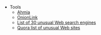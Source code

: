 - Tools
	- [Ahmia](https://ahmia.fi/)  
	- [OnionLink](https://onion.link/) 
	- [List of 30 unusual Web search engines](https://www.deepwebsiteslinks.com/page/2/)  
	- [Quora list of unusual Web sites](https://www.quora.com/What-are-some-cool-dark-web-websites/)